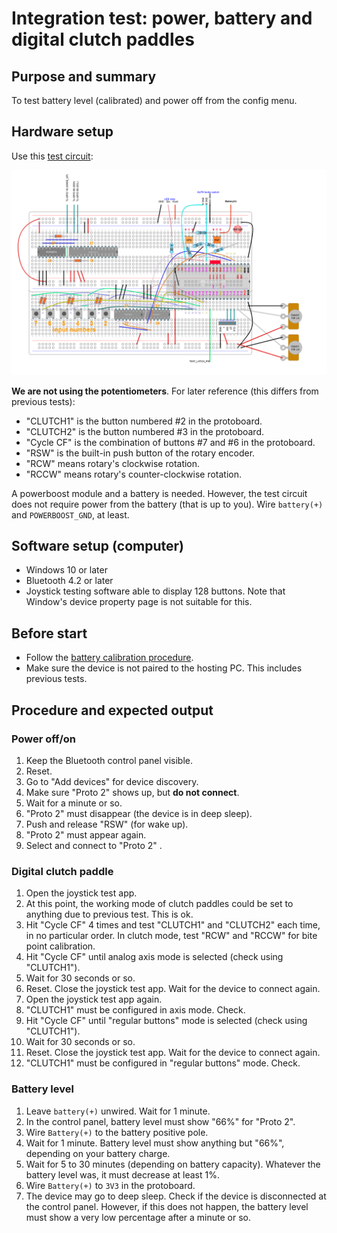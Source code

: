# Integration test: power, battery and digital clutch paddles

## Purpose and summary

To test battery level (calibrated) and power off from the config menu.

## Hardware setup

Use this [test circuit](../../Protoboards/MainTestBoard.diy):

![Test circuit image](../../Protoboards/MainTestBoard.png)

**We are not using the potentiometers**.
For later reference (this differs from previous tests):

- "CLUTCH1" is the button numbered #2 in the protoboard.
- "CLUTCH2" is the button numbered #3 in the protoboard.
- "Cycle CF" is the combination of buttons #7 and #6 in the protoboard.
- "RSW" is the built-in push button of the rotary encoder.
- "RCW" means rotary's clockwise rotation.
- "RCCW" means rotary's counter-clockwise rotation.

A powerboost module and a battery is needed.
However, the test circuit does not require power from the battery (that is up to you).
Wire `battery(+)` and `POWERBOOST_GND`, at least.

## Software setup (computer)

- Windows 10 or later
- Bluetooth 4.2 or later
- Joystick testing software able to display 128 buttons.
  Note that Window's device property page is not suitable for this.

## Before start

- Follow the [battery calibration procedure](../../../Firmware/BatteryTools/BatteryCalibration/README.md).
- Make sure the device is not paired to the hosting PC.
  This includes previous tests.

## Procedure and expected output

### Power off/on

1. Keep the Bluetooth control panel visible.
2. Reset.
3. Go to "Add devices" for device discovery.
4. Make sure "Proto 2" shows up, but **do not connect**.
5. Wait for a minute or so.
6. "Proto 2" must disappear (the device is in deep sleep).
7. Push and release "RSW" (for wake up).
8. "Proto 2" must appear again.
9. Select and connect to "Proto 2" .

### Digital clutch paddle

1. Open the joystick test app.
2. At this point, the working mode of clutch paddles could be set to anything due to previous test. This is ok.
3. Hit "Cycle CF" 4 times and test "CLUTCH1" and "CLUTCH2" each time, in no particular order.
   In clutch mode, test "RCW" and "RCCW" for bite point calibration.
4. Hit "Cycle CF" until analog axis mode is selected (check using "CLUTCH1").
5. Wait for 30 seconds or so.
6. Reset. Close the joystick test app. Wait for the device to connect again.
7. Open the joystick test app again.
8. "CLUTCH1" must be configured in axis mode. Check.
9. Hit "Cycle CF" until "regular buttons" mode is selected (check using "CLUTCH1").
10. Wait for 30 seconds or so.
11. Reset. Close the joystick test app. Wait for the device to connect again.
12. "CLUTCH1" must be configured in "regular buttons" mode. Check.

### Battery level

1. Leave `battery(+)` unwired. Wait for 1 minute.
2. In the control panel, battery level must show "66%" for "Proto 2".
3. Wire `Battery(+)` to the battery positive pole.
4. Wait for 1 minute. Battery level must show anything but "66%", depending on your battery charge.
5. Wait for 5 to 30 minutes (depending on battery capacity).
   Whatever the battery level was, it must decrease at least 1%.
6. Wire `Battery(+)` to `3V3` in the protoboard.
7. The device may go to deep sleep.
   Check if the device is disconnected at the control panel.
   However, if this does not happen, the battery level must show a very low percentage after a minute or so.

